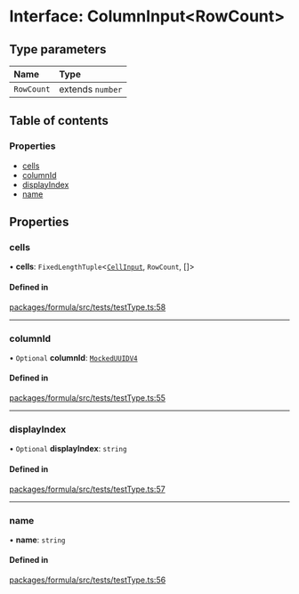 # Interface: ColumnInput<RowCount\>

## Type parameters

| Name | Type |
| :------ | :------ |
| `RowCount` | extends `number` |

## Table of contents

### Properties

- [cells](ColumnInput.md#cells)
- [columnId](ColumnInput.md#columnid)
- [displayIndex](ColumnInput.md#displayindex)
- [name](ColumnInput.md#name)

## Properties

### <a id="cells" name="cells"></a> cells

• **cells**: `FixedLengthTuple`<[`CellInput`](CellInput.md), `RowCount`, []\>

#### Defined in

[packages/formula/src/tests/testType.ts:58](https://github.com/mashcard/mashcard/blob/main/packages/formula/src/tests/testType.ts#L58)

___

### <a id="columnid" name="columnid"></a> columnId

• `Optional` **columnId**: [`MockedUUIDV4`](../README.md#mockeduuidv4)

#### Defined in

[packages/formula/src/tests/testType.ts:55](https://github.com/mashcard/mashcard/blob/main/packages/formula/src/tests/testType.ts#L55)

___

### <a id="displayindex" name="displayindex"></a> displayIndex

• `Optional` **displayIndex**: `string`

#### Defined in

[packages/formula/src/tests/testType.ts:57](https://github.com/mashcard/mashcard/blob/main/packages/formula/src/tests/testType.ts#L57)

___

### <a id="name" name="name"></a> name

• **name**: `string`

#### Defined in

[packages/formula/src/tests/testType.ts:56](https://github.com/mashcard/mashcard/blob/main/packages/formula/src/tests/testType.ts#L56)
